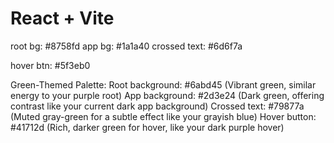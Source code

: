 # React + Vite


root bg: #8758fd
app bg: #1a1a40
crossed text: #6d6f7a

hover btn: #5f3eb0


Green-Themed Palette:
Root background: #6abd45 (Vibrant green, similar energy to your purple root)
App background: #2d3e24 (Dark green, offering contrast like your current dark app background)
Crossed text: #79877a (Muted gray-green for a subtle effect like your grayish blue)
Hover button: #41712d (Rich, darker green for hover, like your dark purple hover)